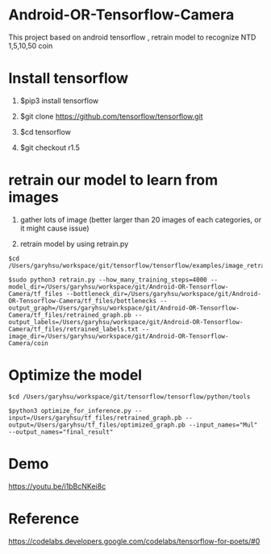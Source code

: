 # Android-OR-Tensorflow-Camera
This project based on android tensorflow , retrain model to recognize NTD 1,5,10,50 coin

# Install tensorflow

1. $pip3 install tensorflow

2. $git clone https://github.com/tensorflow/tensorflow.git

3. $cd tensorflow

4. $git checkout r1.5


# retrain our model to learn from images

  1. gather lots of image (better larger than 20 images of each categories, or it might cause issue)

  2. retrain model by using retrain.py

    $cd /Users/garyhsu/workspace/git/tensorflow/tensorflow/examples/image_retraining

    $sudo python3 retrain.py --how_many_training_steps=4000 --model_dir=/Users/garyhsu/workspace/git/Android-OR-Tensorflow-Camera/tf_files --bottleneck_dir=/Users/garyhsu/workspace/git/Android-OR-Tensorflow-Camera/tf_files/bottlenecks --output_graph=/Users/garyhsu/workspace/git/Android-OR-Tensorflow-Camera/tf_files/retrained_graph.pb --output_labels=/Users/garyhsu/workspace/git/Android-OR-Tensorflow-Camera/tf_files/retrained_labels.txt --image_dir=/Users/garyhsu/workspace/git/Android-OR-Tensorflow-Camera/coin

# Optimize the model

    $cd /Users/garyhsu/workspace/git/tensorflow/tensorflow/python/tools
    
    $python3 optimize_for_inference.py --input=/Users/garyhsu/tf_files/retrained_graph.pb --output=/Users/garyhsu/tf_files/optimized_graph.pb --input_names="Mul" --output_names="final_result"


# Demo
https://youtu.be/i1bBcNKei8c


# Reference
https://codelabs.developers.google.com/codelabs/tensorflow-for-poets/#0

